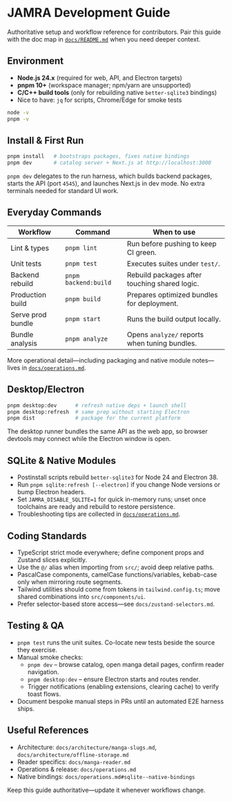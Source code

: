 # JAMRA Development Guide

Authoritative setup and workflow reference for contributors. Pair this guide
with the doc map in [`docs/README.md`](./README.md) when you need deeper context.

## Environment

- **Node.js 24.x** (required for web, API, and Electron targets)
- **pnpm 10+** (workspace manager; npm/yarn are unsupported)
- **C/C++ build tools** (only for rebuilding native `better-sqlite3` bindings)
- Nice to have: `jq` for scripts, Chrome/Edge for smoke tests

```bash
node -v
pnpm -v
```

## Install & First Run

```bash
pnpm install   # bootstraps packages, fixes native bindings
pnpm dev       # catalog server + Next.js at http://localhost:3000
```

`pnpm dev` delegates to the run harness, which builds backend packages, starts
the API (port `4545`), and launches Next.js in dev mode. No extra terminals
needed for standard UI work.

## Everyday Commands

| Workflow | Command | When to use |
| --- | --- | --- |
| Lint & types | `pnpm lint` | Run before pushing to keep CI green. |
| Unit tests | `pnpm test` | Executes suites under `test/`. |
| Backend rebuild | `pnpm backend:build` | Rebuild packages after touching shared logic. |
| Production build | `pnpm build` | Prepares optimized bundles for deployment. |
| Serve prod bundle | `pnpm start` | Runs the build output locally. |
| Bundle analysis | `pnpm analyze` | Opens `analyze/` reports when tuning bundles. |

More operational detail—including packaging and native module notes—lives in
[`docs/operations.md`](./operations.md).

## Desktop/Electron

```bash
pnpm desktop:dev      # refresh native deps + launch shell
pnpm desktop:refresh  # same prep without starting Electron
pnpm dist             # package for the current platform
```

The desktop runner bundles the same API as the web app, so browser devtools may
connect while the Electron window is open.

## SQLite & Native Modules

- Postinstall scripts rebuild `better-sqlite3` for Node 24 and Electron 38.
- Run `pnpm sqlite:refresh [--electron]` if you change Node versions or bump
  Electron headers.
- Set `JAMRA_DISABLE_SQLITE=1` for quick in-memory runs; unset once toolchains
  are ready and rebuild to restore persistence.
- Troubleshooting tips are collected in [`docs/operations.md`](./operations.md).

## Coding Standards

- TypeScript strict mode everywhere; define component props and Zustand slices
  explicitly.
- Use the `@/` alias when importing from `src/`; avoid deep relative paths.
- PascalCase components, camelCase functions/variables, kebab-case only when
  mirroring route segments.
- Tailwind utilities should come from tokens in `tailwind.config.ts`; move
  shared combinations into `src/components/ui`.
- Prefer selector-based store access—see `docs/zustand-selectors.md`.

## Testing & QA

- `pnpm test` runs the unit suites. Co-locate new tests beside the source they
  exercise.
- Manual smoke checks:
  - `pnpm dev` – browse catalog, open manga detail pages, confirm reader
    navigation.
  - `pnpm desktop:dev` – ensure Electron starts and routes render.
  - Trigger notifications (enabling extensions, clearing cache) to verify toast
    flows.
- Document bespoke manual steps in PRs until an automated E2E harness ships.

## Useful References

- Architecture: `docs/architecture/manga-slugs.md`,
  `docs/architecture/offline-storage.md`
- Reader specifics: `docs/manga-reader.md`
- Operations & release: `docs/operations.md`
- Native bindings: `docs/operations.md#sqlite--native-bindings`

Keep this guide authoritative—update it whenever workflows change.
